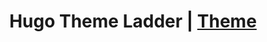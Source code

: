 <h1 align=center>Hugo Theme Ladder | <a href="https://hugo-ladder.pages.dev/" rel="nofollow">Theme</a></h1>
